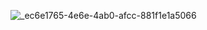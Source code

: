![_ec6e1765-4e6e-4ab0-afcc-881f1e1a5066](https://github.com/user-attachments/assets/fff923e5-d108-4330-acb0-7547c03406a2)
